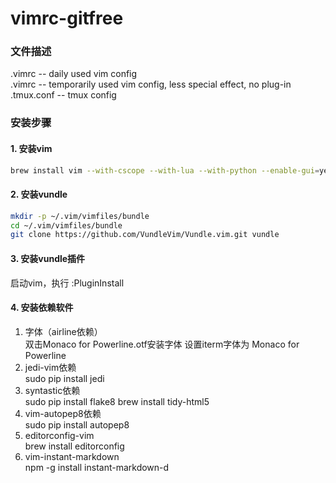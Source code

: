 # vimrc-gitfree  
### 文件描述
.vimrc -- daily used vim config  
.vimrc -- temporarily used vim config, less special effect, no plug-in  
.tmux.conf -- tmux config  

### 安装步骤
#### 1. 安装vim
```bash  
brew install vim --with-cscope --with-lua --with-python --enable-gui=yes --override-system-vim
```
#### 2. 安装vundle
```bash
mkdir -p ~/.vim/vimfiles/bundle
cd ~/.vim/vimfiles/bundle
git clone https://github.com/VundleVim/Vundle.vim.git vundle
```

#### 3. 安装vundle插件
启动vim，执行 :PluginInstall  

#### 4. 安装依赖软件
1. 字体（airline依赖）  
双击Monaco for Powerline.otf安装字体 
设置iterm字体为 Monaco for Powerline
2. jedi-vim依赖  
sudo pip install jedi
3. syntastic依赖  
sudo pip install flake8
brew install tidy-html5
4. vim-autopep8依赖  
sudo pip install autopep8
5. editorconfig-vim  
brew install editorconfig
6. vim-instant-markdown  
npm -g install instant-markdown-d
